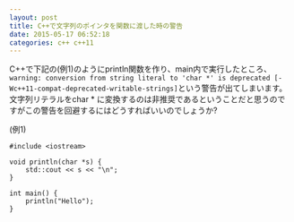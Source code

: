 ```yaml
---
layout: post
title: C++で文字列のポインタを関数に渡した時の警告
date: 2015-05-17 06:52:18
categories: c++ c++11
---
```

<!-- {% raw %} -->
<p>C++で下記の(例1)のようにprintln関数を作り、main内で実行したところ、<br>
<code>warning: conversion from string literal to 'char *' is deprecated [-Wc++11-compat-deprecated-writable-strings]</code>という警告が出てしまいます。<br>
文字列リテラルをchar * に変換するのは非推奨であるということだと思うのですがこの警告を回避するにはどうすればいいのでしょうか?</p>

<p>(例1)</p>

<pre><code>#include &lt;iostream&gt;

void println(char *s) {
    std::cout &lt;&lt; s &lt;&lt; "\n";
}

int main() {
    println("Hello");
}
</code></pre>
<!-- {% endraw %} -->
